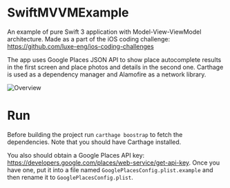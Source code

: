# SwiftMVVMExample
An example of pure Swift 3 application with Model-View-ViewModel architecture.
Made as a part of the iOS coding challenge: https://github.com/luxe-eng/ios-coding-challenges

The app uses Google Places JSON API to show place autocomplete results in the first screen and place photos and details in the second one.
Carthage is used as a dependency manager and Alamofire as a network library. 

![Overview](https://i.imgur.com/U0wPwGD.gif "Overview")

# Run
Before building the project run `carthage boostrap` to fetch the dependencies. Note that you should have Carthage installed.

You also should obtain a Google Places API key: https://developers.google.com/places/web-service/get-api-key. Once you have one, put it into a file named `GooglePlacesConfig.plist.example` and then rename it to `GooglePlacesConfig.plist`.
